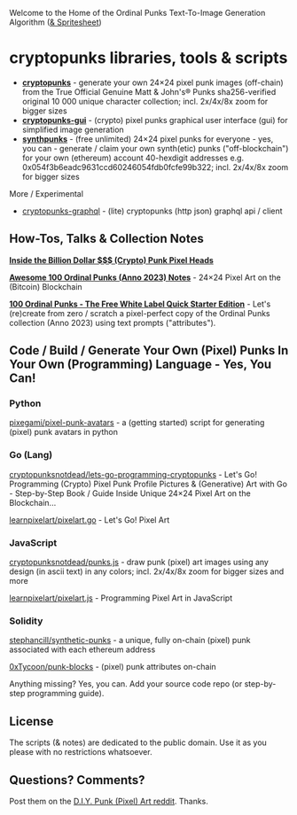 
Welcome to the Home of the Ordinal Punks Text-To-Image Generation Algorithm ([& Spritesheet](https://github.com/cryptopunksnotdead/punks.spritesheet))



# cryptopunks libraries, tools & scripts


- [**cryptopunks**](cryptopunks) - generate your own 24×24 pixel punk images (off-chain) from the True Official Genuine Matt & John's® Punks sha256-verified original 10 000 unique character collection; incl. 2x/4x/8x zoom for bigger sizes
- [**cryptopunks-gui**](cryptopunks-gui) - (crypto) pixel punks graphical user interface (gui) for simplified image generation
- [**synthpunks**](synthpunks) - (free unlimited) 24×24 pixel punks for everyone - yes, you can - generate / claim your own synth(etic) punks ("off-blockchain") for your own (ethereum) account 40-hexdigit addresses e.g. 0x054f3b6eadc9631ccd60246054fdb0fcfe99b322; incl. 2x/4x/8x zoom for bigger sizes



More / Experimental

- [cryptopunks-graphql](cryptopunks-graphql) - (lite) cryptopunks (http json) graphql api / client






## How-Tos, Talks  & Collection Notes


[**Inside the Billion Dollar $$$ (Crypto) Punk Pixel Heads**](insidepunks)

[**Awesome 100 Ordinal Punks (Anno 2023) Notes**](awesome-ordinalpunks) - 24×24 Pixel Art on the (Bitcoin) Blockchain



[**100 Ordinal Punks - The Free White Label Quick Starter Edition**](ordinalpunks) - Let's (re)create from zero / scratch a pixel-perfect
copy of the Ordinal Punks collection (Anno 2023) using text prompts ("attributes").





## Code / Build / Generate Your Own (Pixel) Punks In Your Own (Programming) Language - Yes, You Can!


### Python


[pixegami/pixel-punk-avatars](https://github.com/pixegami/pixel-punk-avatars) - a (getting started) script for generating (pixel) punk avatars in python



### Go (Lang)

[cryptopunksnotdead/lets-go-programming-cryptopunks](https://github.com/cryptopunksnotdead/lets-go-programming-cryptopunks) - Let's Go! Programming (Crypto) Pixel Punk Profile Pictures & (Generative) Art with Go - Step-by-Step Book / Guide Inside Unique 24×24 Pixel Art on the Blockchain...

[learnpixelart/pixelart.go](https://github.com/learnpixelart/pixelart.go) - Let's Go! Pixel Art



### JavaScript

[cryptopunksnotdead/punks.js](https://github.com/cryptopunksnotdead/punks.js) - draw punk (pixel) art images using any design (in ascii text) in any colors; incl. 2x/4x/8x zoom for bigger sizes and more

[learnpixelart/pixelart.js](https://github.com/learnpixelart/pixelart.js) - Programming Pixel Art in JavaScript




### Solidity


[stephancill/synthetic-punks](https://github.com/stephancill/synthetic-punks) - a unique, fully on-chain (pixel) punk associated with each ethereum address

[0xTycoon/punk-blocks](https://github.com/0xTycoon/punk-blocks) - (pixel) punk attributes on-chain



Anything missing? Yes, you can. Add your source code repo (or step-by-step programming guide).




## License

The scripts (& notes) are dedicated to the public domain.
Use it as you please with no restrictions whatsoever.



## Questions? Comments?

Post them on the [D.I.Y. Punk (Pixel) Art reddit](https://old.reddit.com/r/DIYPunkArt). Thanks.



